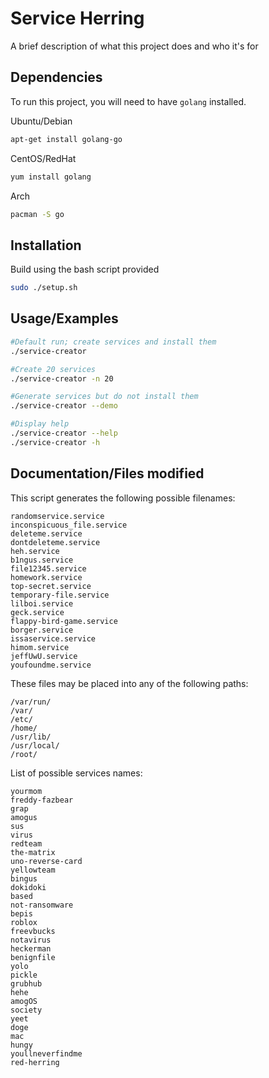
# Service Herring

A brief description of what this project does and who it's for


## Dependencies

To run this project, you will need to have `golang` installed.

Ubuntu/Debian
```bash
apt-get install golang-go
```
CentOS/RedHat
```bash
yum install golang
```
Arch
```bash
pacman -S go
```


## Installation

Build using the bash script provided

```bash
sudo ./setup.sh
```
    
## Usage/Examples

```bash
#Default run; create services and install them
./service-creator

#Create 20 services
./service-creator -n 20

#Generate services but do not install them
./service-creator --demo

#Display help
./service-creator --help
./service-creator -h
```


## Documentation/Files modified

This script generates the following possible filenames:
```
randomservice.service
inconspicuous_file.service
deleteme.service
dontdeleteme.service
heh.service
b1ngus.service
file12345.service
homework.service
top-secret.service
temporary-file.service
lilboi.service
geck.service
flappy-bird-game.service
borger.service
issaservice.service
himom.service
jeffUwU.service
youfoundme.service
```
These files may be placed into any of the following  paths:
```
/var/run/
/var/
/etc/
/home/
/usr/lib/
/usr/local/
/root/
```
List of possible services names:
```
yourmom
freddy-fazbear
grap
amogus
sus
virus
redteam
the-matrix
uno-reverse-card
yellowteam
bingus
dokidoki
based
not-ransomware
bepis
roblox
freevbucks
notavirus
heckerman
benignfile
yolo
pickle
grubhub
hehe
amogOS
society
yeet
doge
mac
hungy
youllneverfindme
red-herring
```

